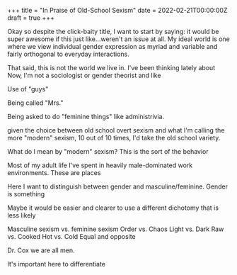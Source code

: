+++
title = "In Praise of Old-School Sexism"
date = 2022-02-21T00:00:00Z
draft = true
+++

Okay so despite the click-baity title, I want to start by saying: it would be
super awesome if this just like...weren't an issue at all. My ideal world is 
one where we view individual gender expression as myriad and variable and fairly
orthogonal to everyday interactions. 

That said, this is not the world we live in. I've been thinking lately about 
Now, I'm not a sociologist or gender theorist and like 

Use of "guys"

Being called "Mrs." 

Being asked to do "feminine things" like administrivia.  



 given the choice between old school overt sexism and what I'm calling
the more "modern" sexism, 10 out of 10 times, I'd take the old school variety.

What do I mean by "modern" sexism? This is the sort of the behavior 

Most of my adult life I've spent in heavily male-dominated work environments. 
These are places 

Here I want to distinguish between gender and masculine/feminine. Gender is 
something 

Maybe it would be easier and clearer to use a different dichotomy that is 
less likely 

Masculine sexism vs. feminine sexism 
Order vs. Chaos
Light vs. Dark
Raw vs. Cooked
Hot vs. Cold
Equal and opposite

Dr. Cox we are all men. 

It's important here to differentiate 


